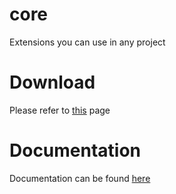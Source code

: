 # core

Extensions you can use in any project

# Download
Please refer to [this](../README.md#download) page

# Documentation
Documentation can be found [here](https://stdx.schlau.bi/logging)
